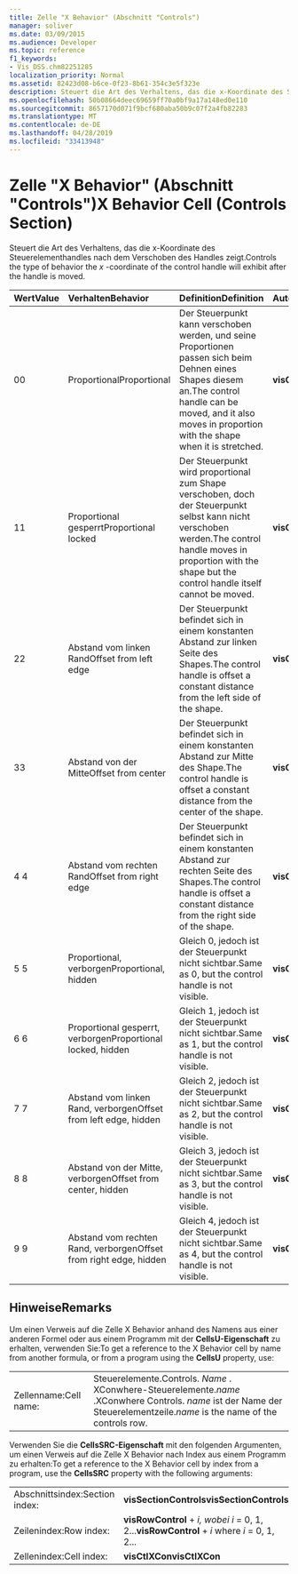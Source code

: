 ```yaml
---
title: Zelle "X Behavior" (Abschnitt "Controls")
manager: soliver
ms.date: 03/09/2015
ms.audience: Developer
ms.topic: reference
f1_keywords:
- Vis_DSS.chm82251285
localization_priority: Normal
ms.assetid: 82423d08-b6ce-0f23-8b61-354c3e5f323e
description: Steuert die Art des Verhaltens, das die x-Koordinate des Steuerelementhandles nach dem Verschoben des Handles zeigt.
ms.openlocfilehash: 50b08664deec69659ff70a0bf9a17a148ed0e110
ms.sourcegitcommit: 8657170d071f9bcf680aba50b9c07f2a4fb82283
ms.translationtype: MT
ms.contentlocale: de-DE
ms.lasthandoff: 04/28/2019
ms.locfileid: "33413948"
---
```

# <a name="x-behavior-cell-controls-section"></a><span data-ttu-id="fb57a-103">Zelle "X Behavior" (Abschnitt "Controls")</span><span class="sxs-lookup"><span data-stu-id="fb57a-103">X Behavior Cell (Controls Section)</span></span>

<span data-ttu-id="fb57a-104">Steuert die Art  des Verhaltens, das die x-Koordinate des Steuerelementhandles nach dem Verschoben des Handles zeigt.</span><span class="sxs-lookup"><span data-stu-id="fb57a-104">Controls the type of behavior the  *x*  -coordinate of the control handle will exhibit after the handle is moved.</span></span> 
  
|<span data-ttu-id="fb57a-105">**Wert**</span><span class="sxs-lookup"><span data-stu-id="fb57a-105">**Value**</span></span>|<span data-ttu-id="fb57a-106">**Verhalten**</span><span class="sxs-lookup"><span data-stu-id="fb57a-106">**Behavior**</span></span>|<span data-ttu-id="fb57a-107">**Definition**</span><span class="sxs-lookup"><span data-stu-id="fb57a-107">**Definition**</span></span>|<span data-ttu-id="fb57a-108">**Automatisierungskonstante**</span><span class="sxs-lookup"><span data-stu-id="fb57a-108">**Automation constant**</span></span>|
|:-----|:-----|:-----|:-----|
| <span data-ttu-id="fb57a-109">0</span><span class="sxs-lookup"><span data-stu-id="fb57a-109">0</span></span>  <br/> | <span data-ttu-id="fb57a-110">Proportional</span><span class="sxs-lookup"><span data-stu-id="fb57a-110">Proportional</span></span>  <br/> | <span data-ttu-id="fb57a-111">Der Steuerpunkt kann verschoben werden, und seine Proportionen passen sich beim Dehnen eines Shapes diesem an.</span><span class="sxs-lookup"><span data-stu-id="fb57a-111">The control handle can be moved, and it also moves in proportion with the shape when it is stretched.</span></span>  <br/> |<span data-ttu-id="fb57a-112">**visCtlProportional**</span><span class="sxs-lookup"><span data-stu-id="fb57a-112">**visCtlProportional**</span></span> <br/> |
| <span data-ttu-id="fb57a-113">1</span><span class="sxs-lookup"><span data-stu-id="fb57a-113">1</span></span>  <br/> | <span data-ttu-id="fb57a-114">Proportional gesperrt</span><span class="sxs-lookup"><span data-stu-id="fb57a-114">Proportional locked</span></span>  <br/> | <span data-ttu-id="fb57a-115">Der Steuerpunkt wird proportional zum Shape verschoben, doch der Steuerpunkt selbst kann nicht verschoben werden.</span><span class="sxs-lookup"><span data-stu-id="fb57a-115">The control handle moves in proportion with the shape but the control handle itself cannot be moved.</span></span>  <br/> |<span data-ttu-id="fb57a-116">**visCtlLocked**</span><span class="sxs-lookup"><span data-stu-id="fb57a-116">**visCtlLocked**</span></span> <br/> |
| <span data-ttu-id="fb57a-117">2</span><span class="sxs-lookup"><span data-stu-id="fb57a-117">2</span></span>  <br/> | <span data-ttu-id="fb57a-118">Abstand vom linken Rand</span><span class="sxs-lookup"><span data-stu-id="fb57a-118">Offset from left edge</span></span>  <br/> | <span data-ttu-id="fb57a-119">Der Steuerpunkt befindet sich in einem konstanten Abstand zur linken Seite des Shapes.</span><span class="sxs-lookup"><span data-stu-id="fb57a-119">The control handle is offset a constant distance from the left side of the shape.</span></span>  <br/> |<span data-ttu-id="fb57a-120">**visCtlOffsetMin**</span><span class="sxs-lookup"><span data-stu-id="fb57a-120">**visCtlOffsetMin**</span></span> <br/> |
| <span data-ttu-id="fb57a-121">3</span><span class="sxs-lookup"><span data-stu-id="fb57a-121">3</span></span>  <br/> | <span data-ttu-id="fb57a-122">Abstand von der Mitte</span><span class="sxs-lookup"><span data-stu-id="fb57a-122">Offset from center</span></span>  <br/> | <span data-ttu-id="fb57a-123">Der Steuerpunkt befindet sich in einem konstanten Abstand zur Mitte des Shape.</span><span class="sxs-lookup"><span data-stu-id="fb57a-123">The control handle is offset a constant distance from the center of the shape.</span></span>  <br/> |<span data-ttu-id="fb57a-124">**visCtlOffsetMid**</span><span class="sxs-lookup"><span data-stu-id="fb57a-124">**visCtlOffsetMid**</span></span> <br/> |
| <span data-ttu-id="fb57a-125">4 </span><span class="sxs-lookup"><span data-stu-id="fb57a-125">4</span></span>  <br/> | <span data-ttu-id="fb57a-126">Abstand vom rechten Rand</span><span class="sxs-lookup"><span data-stu-id="fb57a-126">Offset from right edge</span></span>  <br/> | <span data-ttu-id="fb57a-127">Der Steuerpunkt befindet sich in einem konstanten Abstand zur rechten Seite des Shapes.</span><span class="sxs-lookup"><span data-stu-id="fb57a-127">The control handle is offset a constant distance from the right side of the shape.</span></span>  <br/> |<span data-ttu-id="fb57a-128">**visCtlOffsetMax**</span><span class="sxs-lookup"><span data-stu-id="fb57a-128">**visCtlOffsetMax**</span></span> <br/> |
| <span data-ttu-id="fb57a-129">5 </span><span class="sxs-lookup"><span data-stu-id="fb57a-129">5</span></span>  <br/> | <span data-ttu-id="fb57a-130">Proportional, verborgen</span><span class="sxs-lookup"><span data-stu-id="fb57a-130">Proportional, hidden</span></span>  <br/> | <span data-ttu-id="fb57a-131">Gleich 0, jedoch ist der Steuerpunkt nicht sichtbar.</span><span class="sxs-lookup"><span data-stu-id="fb57a-131">Same as 0, but the control handle is not visible.</span></span>  <br/> |<span data-ttu-id="fb57a-132">**visCtlProportionalHidden**</span><span class="sxs-lookup"><span data-stu-id="fb57a-132">**visCtlProportionalHidden**</span></span> <br/> |
| <span data-ttu-id="fb57a-133">6 </span><span class="sxs-lookup"><span data-stu-id="fb57a-133">6</span></span>  <br/> | <span data-ttu-id="fb57a-134">Proportional gesperrt, verborgen</span><span class="sxs-lookup"><span data-stu-id="fb57a-134">Proportional locked, hidden</span></span>  <br/> | <span data-ttu-id="fb57a-135">Gleich 1, jedoch ist der Steuerpunkt nicht sichtbar.</span><span class="sxs-lookup"><span data-stu-id="fb57a-135">Same as 1, but the control handle is not visible.</span></span>  <br/> |<span data-ttu-id="fb57a-136">**visCtlLockedHiddenv**</span><span class="sxs-lookup"><span data-stu-id="fb57a-136">**visCtlLockedHiddenv**</span></span> <br/> |
| <span data-ttu-id="fb57a-137">7 </span><span class="sxs-lookup"><span data-stu-id="fb57a-137">7</span></span>  <br/> | <span data-ttu-id="fb57a-138">Abstand vom linken Rand, verborgen</span><span class="sxs-lookup"><span data-stu-id="fb57a-138">Offset from left edge, hidden</span></span>  <br/> | <span data-ttu-id="fb57a-139">Gleich 2, jedoch ist der Steuerpunkt nicht sichtbar.</span><span class="sxs-lookup"><span data-stu-id="fb57a-139">Same as 2, but the control handle is not visible.</span></span>  <br/> |<span data-ttu-id="fb57a-140">**visCtlOffsetMinHidden**</span><span class="sxs-lookup"><span data-stu-id="fb57a-140">**visCtlOffsetMinHidden**</span></span> <br/> |
| <span data-ttu-id="fb57a-141">8 </span><span class="sxs-lookup"><span data-stu-id="fb57a-141">8</span></span>  <br/> | <span data-ttu-id="fb57a-142">Abstand von der Mitte, verborgen</span><span class="sxs-lookup"><span data-stu-id="fb57a-142">Offset from center, hidden</span></span>  <br/> | <span data-ttu-id="fb57a-143">Gleich 3, jedoch ist der Steuerpunkt nicht sichtbar.</span><span class="sxs-lookup"><span data-stu-id="fb57a-143">Same as 3, but the control handle is not visible.</span></span>  <br/> |<span data-ttu-id="fb57a-144">**visCtlOffsetMidHidden**</span><span class="sxs-lookup"><span data-stu-id="fb57a-144">**visCtlOffsetMidHidden**</span></span> <br/> |
| <span data-ttu-id="fb57a-145">9 </span><span class="sxs-lookup"><span data-stu-id="fb57a-145">9</span></span>  <br/> | <span data-ttu-id="fb57a-146">Abstand vom rechten Rand, verborgen</span><span class="sxs-lookup"><span data-stu-id="fb57a-146">Offset from right edge, hidden</span></span>  <br/> | <span data-ttu-id="fb57a-147">Gleich 4, jedoch ist der Steuerpunkt nicht sichtbar.</span><span class="sxs-lookup"><span data-stu-id="fb57a-147">Same as 4, but the control handle is not visible.</span></span>  <br/> |<span data-ttu-id="fb57a-148">**visCtlOffsetMaxHidden**</span><span class="sxs-lookup"><span data-stu-id="fb57a-148">**visCtlOffsetMaxHidden**</span></span> <br/> |
   
## <a name="remarks"></a><span data-ttu-id="fb57a-149">Hinweise</span><span class="sxs-lookup"><span data-stu-id="fb57a-149">Remarks</span></span>

<span data-ttu-id="fb57a-150">Um einen Verweis auf die Zelle X Behavior anhand des Namens aus einer anderen Formel oder aus einem Programm mit der **CellsU-Eigenschaft** zu erhalten, verwenden Sie:</span><span class="sxs-lookup"><span data-stu-id="fb57a-150">To get a reference to the X Behavior cell by name from another formula, or from a program using the **CellsU** property, use:</span></span> 
  
|||
|:-----|:-----|
| <span data-ttu-id="fb57a-151">Zellenname:</span><span class="sxs-lookup"><span data-stu-id="fb57a-151">Cell name:</span></span>  <br/> | <span data-ttu-id="fb57a-152">Steuerelemente.</span><span class="sxs-lookup"><span data-stu-id="fb57a-152">Controls.</span></span>  <span data-ttu-id="fb57a-153">*Name*  . XConwhere-Steuerelemente.</span><span class="sxs-lookup"><span data-stu-id="fb57a-153">*name*  .XConwhere Controls.</span></span>  <span data-ttu-id="fb57a-154">*name*  ist der Name der Steuerelementzeile.</span><span class="sxs-lookup"><span data-stu-id="fb57a-154">*name*  is the name of the controls row.</span></span>  <br/> |
   
<span data-ttu-id="fb57a-155">Verwenden Sie die **CellsSRC-Eigenschaft** mit den folgenden Argumenten, um einen Verweis auf die Zelle X Behavior nach Index aus einem Programm zu erhalten:</span><span class="sxs-lookup"><span data-stu-id="fb57a-155">To get a reference to the X Behavior cell by index from a program, use the **CellsSRC** property with the following arguments:</span></span> 
  
|||
|:-----|:-----|
| <span data-ttu-id="fb57a-156">Abschnittsindex:</span><span class="sxs-lookup"><span data-stu-id="fb57a-156">Section index:</span></span>  <br/> |<span data-ttu-id="fb57a-157">**visSectionControls**</span><span class="sxs-lookup"><span data-stu-id="fb57a-157">**visSectionControls**</span></span> <br/> |
| <span data-ttu-id="fb57a-158">Zeilenindex:</span><span class="sxs-lookup"><span data-stu-id="fb57a-158">Row index:</span></span>  <br/> |<span data-ttu-id="fb57a-159">**visRowControl**  +   *i,* *wobei i* = 0, 1, 2...</span><span class="sxs-lookup"><span data-stu-id="fb57a-159">**visRowControl** +  *i*            where  *i*  = 0, 1, 2...</span></span>  <br/> |
| <span data-ttu-id="fb57a-160">Zellenindex:</span><span class="sxs-lookup"><span data-stu-id="fb57a-160">Cell index:</span></span>  <br/> |<span data-ttu-id="fb57a-161">**visCtlXCon**</span><span class="sxs-lookup"><span data-stu-id="fb57a-161">**visCtlXCon**</span></span> <br/> |
   

